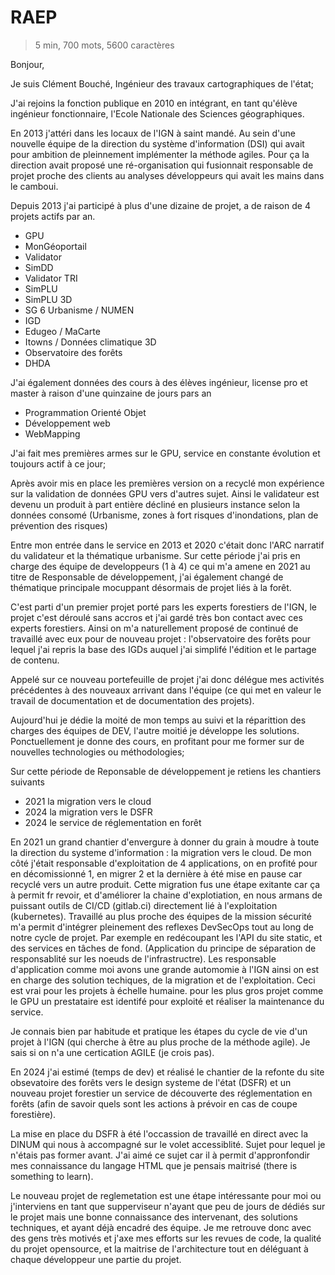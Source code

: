 # RAEP

> 5 min, 700 mots, 5600 caractères

Bonjour,

Je suis Clément Bouché, Ingénieur des travaux cartographiques de l'état;

J'ai rejoins la fonction publique en 2010 en intégrant, en tant qu'élève ingénieur fonctionnaire, l'Ecole Nationale des Sciences géographiques.

En 2013 j'attéri dans les locaux de l'IGN à saint mandé. Au sein d'une nouvelle équipe de la direction du système d'information (DSI) qui avait pour ambition de pleinnement implémenter la méthode agiles. Pour ça la direction avait proposé une ré-organisation qui fusionnait responsable de projet proche des clients au analyses développeurs qui avait les mains dans le camboui.

Depuis 2013 j'ai participé à plus d'une dizaine de projet, a de raison de 4 projets actifs par an.

- GPU
- MonGéoportail
- Validator
- SimDD
- Validator TRI
- SimPLU
- SimPLU 3D
- SG 6 Urbanisme / NUMEN
- IGD
- Edugeo / MaCarte
- Itowns / Données climatique 3D
- Observatoire des forêts
- DHDA

J'ai également données des cours à des élèves ingénieur, license pro et master à raison d'une quinzaine de jours pars an

- Programmation Orienté Objet
- Développement web
- WebMapping

J'ai fait mes premières armes sur le GPU, service en constante évolution et toujours actif à ce jour;

Après avoir mis en place les premières version on a recyclé mon expérience sur la validation de données GPU vers d'autres sujet. Ainsi le validateur est devenu un produit à part entière décliné en plusieurs instance selon la données consomé (Urbanisme, zones à fort risques d'inondations, plan de prévention des risques)

Entre mon entrée dans le service en 2013 et 2020 c'était donc l'ARC narratif du validateur et la thématique urbanisme.
Sur cette période j'ai pris en charge des équipe de developpeurs (1 à 4) ce qui m'a amene en 2021 au titre de Responsable de développement, j'ai également changé de thématique principale mocuppant désormais de projet liés à la forêt.

C'est parti d'un premier projet porté pars les experts forestiers de l'IGN, le projet c'est déroulé sans accros et j'ai gardé très bon contact avec ces experts forestiers. Ainsi on m'a naturellement proposé de continué de travaillé avec eux pour de nouveau projet : l'observatoire des forêts pour lequel j'ai repris la base des IGDs auquel j'ai simplifé l'édition et le partage de contenu.

Appelé sur ce nouveau portefeuille de projet j'ai donc délégue mes activités précédentes à des nouveaux arrivant dans l'équipe (ce qui met en valeur le travail de documentation et de documentation des projets).

Aujourd'hui je dédie la moité de mon temps au suivi et la réparittion des charges des équipes de DEV, l'autre moitié je développe les solutions. Ponctuellement je donne des cours, en profitant pour me former sur de nouvelles technologies ou méthodologies;

Sur cette période de Reponsable de développement je retiens les chantiers suivants

- 2021 la migration vers le cloud
- 2024 la migration vers le DSFR
- 2024 le service de réglementation en forêt

En 2021 un grand chantier d'envergure à donner du grain à moudre à toute la direction du systeme d'information : la migration vers le cloud.
De mon côté j'était responsable d'exploitation de 4 applications, on en profité pour en décomissionné 1, en migrer 2 et la dernière à été mise en pause car recyclé vers un autre produit.
Cette migration fus une étape exitante car ça à permit fr revoir, et d'améliorer la chaine d'explotiation, en nous armans de puissant outils de CI/CD (gitlab.ci) directement lié à l'exploitation (kubernetes).
Travaillé au plus proche des équipes de la mission sécurité m'a permit d'intégrer pleinement des reflexes DevSecOps tout au long de notre cycle de projet. Par exemple en redécoupant les l'API du site static, et des services en tâches de fond. (Application du principe de séparation de responsablité sur les noeuds de l'infrastructre).
Les responsable d'application comme moi avons une grande automomie à l'IGN ainsi on est en charge des solution techiques, de la migration et de l'exploitation. Ceci est vrai pour les projets à échelle humaine. pour les plus gros projet comme le GPU un prestataire est identifé pour exploité et réaliser la maintenance du service.

Je connais bien par habitude et pratique les étapes du cycle de vie d'un projet à l'IGN (qui cherche à être au plus proche de la méthode agile). Je sais si on n'a une certication AGILE (je crois pas).

En 2024 j'ai estimé (temps de dev) et réalisé le chantier de la refonte du site obsevatoire des forêts vers le design systeme de l'état (DSFR) et un nouveau projet forestier un service de découverte des réglementation en forêts (afin de savoir quels sont les actions à prévoir en cas de coupe forestière).

La mise en place du DSFR à été l'occassion de travaillé en direct avec la DINUM qui nous à accompagné sur le volet accessiblité. Sujet pour lequel je n'étais pas former avant. J'ai aimé ce sujet car il à permit d'appronfondir mes connaissance du langage HTML que je pensais maitrisé (there is something to learn).

Le nouveau projet de reglemetation est une étape intéressante pour moi ou j'interviens en tant que supperviseur n'ayant que peu de jours de dédiés sur le projet mais une bonne connaissance des intervenant, des solutions techniques, et ayant déjà encadré des équipe. Je me retrouve donc avec des gens très motivés et j'axe mes efforts sur les revues de code, la qualité du projet opensource, et la maitrise de l'architecture tout en déléguant à chaque développeur une partie du projet.
